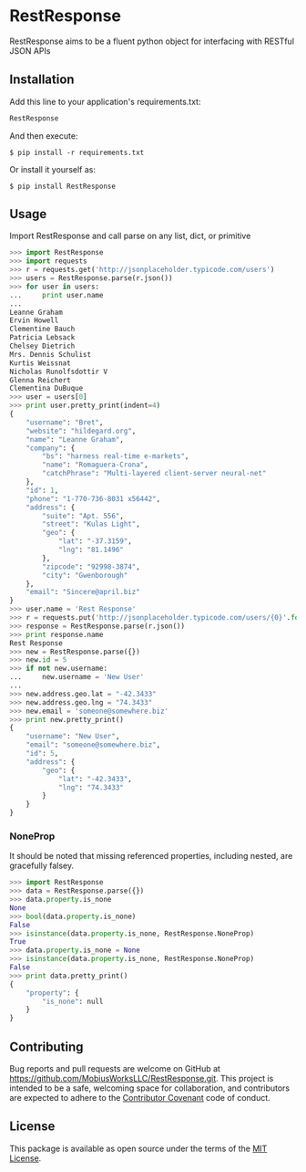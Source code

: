 # RestResponse

RestResponse aims to be a fluent python object for interfacing with RESTful JSON APIs

## Installation

Add this line to your application's requirements.txt:

```python
RestResponse
```

And then execute:

    $ pip install -r requirements.txt

Or install it yourself as:

    $ pip install RestResponse

## Usage

Import RestResponse and call parse on any list, dict, or primitive

```python
>>> import RestResponse
>>> import requests
>>> r = requests.get('http://jsonplaceholder.typicode.com/users')
>>> users = RestResponse.parse(r.json())
>>> for user in users:
...     print user.name
...
Leanne Graham
Ervin Howell
Clementine Bauch
Patricia Lebsack
Chelsey Dietrich
Mrs. Dennis Schulist
Kurtis Weissnat
Nicholas Runolfsdottir V
Glenna Reichert
Clementina DuBuque
>>> user = users[0]
>>> print user.pretty_print(indent=4)
{
    "username": "Bret",
    "website": "hildegard.org",
    "name": "Leanne Graham",
    "company": {
        "bs": "harness real-time e-markets",
        "name": "Romaguera-Crona",
        "catchPhrase": "Multi-layered client-server neural-net"
    },
    "id": 1,
    "phone": "1-770-736-8031 x56442",
    "address": {
        "suite": "Apt. 556",
        "street": "Kulas Light",
        "geo": {
            "lat": "-37.3159",
            "lng": "81.1496"
        },
        "zipcode": "92998-3874",
        "city": "Gwenborough"
    },
    "email": "Sincere@april.biz"
}
>>> user.name = 'Rest Response'
>>> r = requests.put('http://jsonplaceholder.typicode.com/users/{0}'.format(user.id), json=user)
>>> response = RestResponse.parse(r.json())
>>> print response.name
Rest Response
>>> new = RestResponse.parse({})
>>> new.id = 5
>>> if not new.username:
...     new.username = 'New User'
...
>>> new.address.geo.lat = "-42.3433"
>>> new.address.geo.lng = "74.3433"
>>> new.email = 'someone@somewhere.biz'
>>> print new.pretty_print()
{
    "username": "New User",
    "email": "someone@somewhere.biz",
    "id": 5,
    "address": {
        "geo": {
            "lat": "-42.3433",
            "lng": "74.3433"
        }
    }
}
```
### NoneProp
It should be noted that missing referenced properties, including nested, are gracefully falsey.

```python
>>> import RestResponse
>>> data = RestResponse.parse({})
>>> data.property.is_none
None
>>> bool(data.property.is_none)
False
>>> isinstance(data.property.is_none, RestResponse.NoneProp)
True
>>> data.property.is_none = None
>>> isinstance(data.property.is_none, RestResponse.NoneProp)
False
>>> print data.pretty_print()
{
    "property": {
        "is_none": null
    }
}
```


## Contributing

Bug reports and pull requests are welcome on GitHub at https://github.com/MobiusWorksLLC/RestResponse.git. This project is
intended to be a safe, welcoming space for collaboration, and contributors are expected to adhere to the
[Contributor Covenant](http://contributor-covenant.org) code of conduct.


## License

This package is available as open source under the terms of the [MIT License](http://opensource.org/licenses/MIT).
